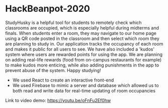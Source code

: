 # HackBeanpot-2020

StudyHusky is a helpful tool for students to remotely check which classrooms are occupied, which is especially helpful during midterms and finals. When students enter a room, they may navigate to our home page using a QR code posted in the classroom and then select which room they are planning to study in. Our application tracks the occupancy of each room and makes it public for all users to see. We have also included a 'kudos' system where users are rewarded points for using the app. We are planning on adding real-life rewards (food from on-campus restaurants for example) to make kudos more enticing, while also adding punishments in the app to prevent abuse of the system. Happy studying! 

- We used React to create an interactive front-end
- We used Firebase to mimic a server and database which allowed us to both read and write data for real-time updating of room occupancies

Link to video demo: https://youtu.be/oFnFu2Ef0hw
